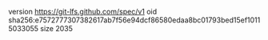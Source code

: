 version https://git-lfs.github.com/spec/v1
oid sha256:e7572777307382617ab7f56e94dcf86580edaa8bc01793bed15ef10115033055
size 2035
